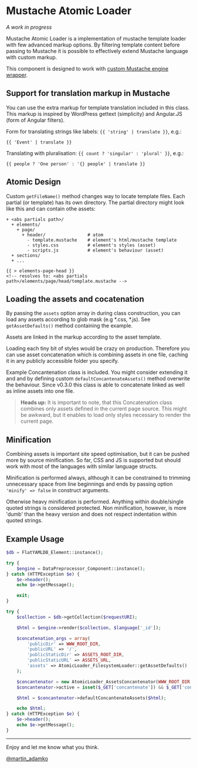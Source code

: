 Mustache Atomic Loader
======================

*A work in progress*

Mustache Atomic Loader is a implementation of mustache template loader with
few advanced markup options. By filtering template content before passing to
Mustache it is possible to effectively extend Mustache language with custom
markup.

This component is designed to work with
[custom Mustache engine wrapper](https://github.com/attitude/mustache-data-preprocessor).



Support for translation markup in Mustache
------------------------------------------

You can use the extra markup for template translation included in this class.
This markup is inspired by WordPress gettext (simplicity) and Angular.JS (form
of Angular filters).

Form for translating strings like labels: `{{ 'string' | translate }}`, e.g.:

```
{{ 'Event' | translate }}
```

Translating with pluralisation: `{{ count ? 'singular' : 'plural' }}`, e.g.:

```
{{ people ? 'One person' : '{} people' | translate }}
```

Atomic Design
-------------

Custom `getFileName()` method changes way to locate template files. Each partial
(or template) has its own directory. The partial directory might look like this
and can contain othe assets:

```
+ <abs partials path>/
  + elements/
    + page/
      + header/                # atom
        - template.mustache    # element's html/mustache template
        - styles.css           # element's styles (asset)
        - scripts.js           # element's behaviour (asset)
  + sections/
  + ...
```


```
{{ > elements-page-head }}
<!-- resolves to: <abs partials path>/elements/page/head/template.mustache -->
```

Loading the assets and cocatenation
-----------------------------------

By passing the `assets` option array in during class construction, you can load
any assets according to glob mask (e.g *.css, *.js). See `getAssetDefaults()`
method containing the example.

Assets are linked in the markup according to the asset template.

Loading each tiny bit of styles would be crazy on production. Therefore you can
use asset concatenation which is combining assets in one file, caching it in any
publicly accessible folder you specify.

Example Concantenation class is included. You might consider extending it and
and by defining custom `defaultConcantenateAssets()` method overwrite the
behaviour. Since v0.3.0 this class is able to concatenate linked as well as
inline assets into one file.

> **Heads up:** It is important to note, that this Concatenation class combines
> only assets defined in the current page source. This might be awkward, but
> it enables to load only styles necessary to render the current page.

Minification
------------

Combining assets is important site speed optimisation, but it can be pushed more
by source minification. So far, CSS and JS is supported but should work with
most of the languages with similar language structs.

Minification is performed always, although it can be constrained to trimming
unnecessary space from line beginnings and ends by passing option
`'minify' => false` in construct arguments.

Otherwise heavy minification is performed. Anything within double/single quoted
strings is considered protected. Non minification, however, is more 'dumb' than
the heavy version and does not respect indentation within quoted strings.

Example Usage
-------------

```php
$db = FlatYAMLDB_Element::instance();

try {
    $engine = DataPreprocessor_Component::instance();
} catch (HTTPException $e) {
    $e->header();
    echo $e->getMessage();

    exit;
}

try {
    $collection = $db->getCollection($requestURI);

    $html = $engine->render($collection, $language['_id']);

    $concatenation_args = array(
        'publicDir' => WWW_ROOT_DIR,
        'publicURL' => '/',
        'publicStaticDir' => ASSETS_ROOT_DIR,
        'publicStaticURL' => ASSETS_URL,
        'assets' => AtomicLoader_FilesystemLoader::getAssetDefaults()
    );

    $concantenator = new AtomicLoader_AssetsConcantenator(WWW_ROOT_DIR, $concatenation_args);
    $concantenator->active = isset($_GET['concantenate']) && $_GET['concantenate']==='false' ? false : true;

    $html = $concantenator->defaultConcantenateAssets($html);

    echo $html;
} catch (HTTPException $e) {
    $e->header();
    echo $e->getMessage();
}
```

---

Enjoy and let me know what you think.

[@martin_adamko](https://twitter.com/martin_adamko)
